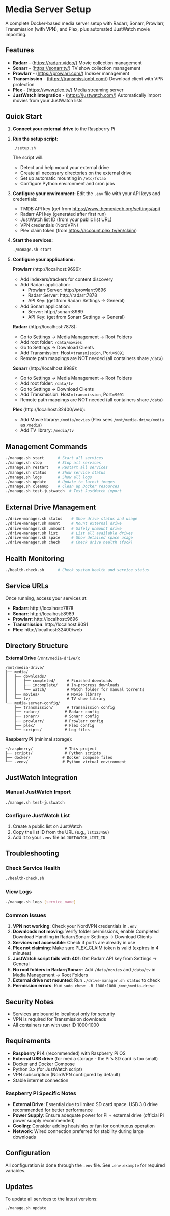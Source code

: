 # Media Server Setup

A complete Docker-based media server setup with Radarr, Sonarr, Prowlarr, Transmission (with VPN), and Plex, plus automated JustWatch movie importing.

## Features

- **Radarr** - (https://radarr.video/) Movie collection management
- **Sonarr** - (https://sonarr.tv/) TV show collection management
- **Prowlarr** - (https://prowlarr.com/) Indexer management
- **Transmission** - (https://transmissionbt.com/) Download client with VPN protection
- **Plex** - (https://www.plex.tv/) Media streaming server
- **JustWatch Integration** - (https://justwatch.com/) Automatically import movies from your JustWatch lists

## Quick Start

1. **Connect your external drive** to the Raspberry Pi

2. **Run the setup script:**

   ```bash
   ./setup.sh
   ```

   The script will:

   - Detect and help mount your external drive
   - Create all necessary directories on the external drive
   - Set up automatic mounting in `/etc/fstab`
   - Configure Python environment and cron jobs

3. **Configure your environment:**
   Edit the `.env` file with your API keys and credentials:

   - TMDB API key (get from https://www.themoviedb.org/settings/api)
   - Radarr API key (generated after first run)
   - JustWatch list ID (from your public list URL)
   - VPN credentials (NordVPN)
   - Plex claim token (from https://account.plex.tv/en/claim)

4. **Start the services:**

   ```bash
   ./manage.sh start
   ```

5. **Configure your applications:**

   **Prowlarr** (http://localhost:9696):

   - Add indexers/trackers for content discovery
   - Add Radarr application:
     - Prowlarr Server: http://prowlarr:9696
     - Radarr Server: http://radarr:7878
     - API Key: (get from Radarr Settings → General)
   - Add Sonarr application:
     - Server: http://sonarr:8989
     - API Key: (get from Sonarr Settings → General)

   **Radarr** (http://localhost:7878):

   - Go to Settings → Media Management → Root Folders
   - Add root folder: `/data/movies`
   - Go to Settings → Download Clients
   - Add Transmission: Host=`transmission`, Port=`9091`
   - Remote path mappings are NOT needed (all containers share `/data`)

   **Sonarr** (http://localhost:8989):

   - Go to Settings → Media Management → Root Folders
   - Add root folder: `/data/tv`
   - Go to Settings → Download Clients
   - Add Transmission: Host=`transmission`, Port=`9091`
   - Remote path mappings are NOT needed (all containers share `/data`)

   **Plex** (http://localhost:32400/web):

   - Add Movie library: `/media/movies` (Plex sees `/mnt/media-drive/media` as `/media`)
   - Add TV library: `/media/tv`

## Management Commands

```bash
./manage.sh start      # Start all services
./manage.sh stop       # Stop all services
./manage.sh restart    # Restart all services
./manage.sh status     # Show service status
./manage.sh logs       # Show all logs
./manage.sh update     # Update to latest images
./manage.sh cleanup    # Clean up Docker resources
./manage.sh test-justwatch  # Test JustWatch import
```

## External Drive Management

```bash
./drive-manager.sh status    # Show drive status and usage
./drive-manager.sh mount     # Mount external drive
./drive-manager.sh unmount   # Safely unmount drive
./drive-manager.sh list      # List all available drives
./drive-manager.sh space     # Show detailed space usage
./drive-manager.sh check     # Check drive health (fsck)
```

## Health Monitoring

```bash
./health-check.sh      # Check system health and service status
```

## Service URLs

Once running, access your services at:

- **Radarr**: http://localhost:7878
- **Sonarr**: http://localhost:8989
- **Prowlarr**: http://localhost:9696
- **Transmission**: http://localhost:9091
- **Plex**: http://localhost:32400/web

## Directory Structure

**External Drive** (`/mnt/media-drive/`):

```
/mnt/media-drive/
├── media/
│   ├── downloads/
│   │   ├── completed/     # Finished downloads
│   │   ├── incomplete/    # In-progress downloads
│   │   └── watch/         # Watch folder for manual torrents
│   ├── movies/            # Movie library
│   └── tv/                # TV show library
└── media-server-config/
    ├── transmission/      # Transmission config
    ├── radarr/           # Radarr config
    ├── sonarr/           # Sonarr config
    ├── prowlarr/         # Prowlarr config
    ├── plex/             # Plex config
    └── scripts/          # Log files
```

**Raspberry Pi** (minimal storage):

```
~/raspberry/              # This project
├── scripts/              # Python scripts
├── docker/              # Docker compose files
└── .venv/               # Python virtual environment
```

## JustWatch Integration

### Manual JustWatch Import

```bash
./manage.sh test-justwatch
```

### Configure JustWatch List

1. Create a public list on JustWatch
2. Copy the list ID from the URL (e.g., `lst123456`)
3. Add it to your `.env` file as `JUSTWATCH_LIST_ID`

## Troubleshooting

### Check Service Health

```bash
./health-check.sh
```

### View Logs

```bash
./manage.sh logs [service_name]
```

### Common Issues

1. **VPN not working**: Check your NordVPN credentials in `.env`
2. **Downloads not moving**: Verify folder permissions, enable Completed Download Handling in Radarr/Sonarr Settings → Download Clients
3. **Services not accessible**: Check if ports are already in use
4. **Plex not claiming**: Make sure PLEX_CLAIM token is valid (expires in 4 minutes)
5. **JustWatch script fails with 401**: Get Radarr API key from Settings → General
6. **No root folders in Radarr/Sonarr**: Add `/data/movies` and `/data/tv` in Media Management → Root Folders
7. **External drive not mounted**: Run `./drive-manager.sh status` to check
8. **Permission errors**: Run `sudo chown -R 1000:1000 /mnt/media-drive`

## Security Notes

- Services are bound to localhost only for security
- VPN is required for Transmission downloads
- All containers run with user ID 1000:1000

## Requirements

- **Raspberry Pi 4** (recommended) with Raspberry Pi OS
- **External USB drive** (for media storage - the Pi's SD card is too small)
- Docker and Docker Compose
- Python 3.x (for JustWatch script)
- VPN subscription (NordVPN configured by default)
- Stable internet connection

### Raspberry Pi Specific Notes

- **External Drive**: Essential due to limited SD card space. USB 3.0 drive recommended for better performance
- **Power Supply**: Ensure adequate power for Pi + external drive (official Pi power supply recommended)
- **Cooling**: Consider adding heatsinks or fan for continuous operation
- **Network**: Wired connection preferred for stability during large downloads

## Configuration

All configuration is done through the `.env` file. See `.env.example` for required variables.

## Updates

To update all services to the latest versions:

```bash
./manage.sh update
```
